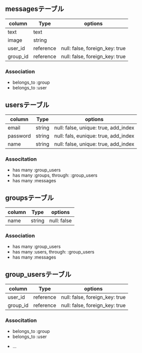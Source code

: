 ## messagesテーブル
|column|Type|options|
|-------|----|-------|
|text|text|
|image|string|
|user_id|reference|null: false, foreign_key: true|
|group_id|reference|null: false, foreign_key: true|

### Association
- belongs_to :group
- belongs_to :user

## usersテーブル
|column|Type|options|
|-------|----|-------|
|email|string|null: false, unique: true, add_index|
|password|string|null: fals, eunique: true, add_index|
|name|string|null: false, unique: true, add_index|

### Associtation
- has many :group_users
- has many :groups, through: :group_users
- has many :messages

## groupsテーブル
|column|Type|options|
|-------|----|-------|
|name|string|null: false|

### Association
- has many :group_users
- has many :users, through: :group_users
- has many :messages

## group_usersテーブル
|column|Type|options|
|-------|----|-------|
|user_id|reference|null: false, foreign_key: true|
|group_id|reference|null: false, foreign_key: true|

### Associtation
- belongs_to :group
- belongs_to :user

* ...
